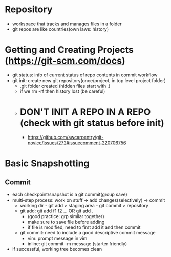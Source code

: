 # Repository
- workspace that tracks and manages files in a folder
- git repos are like countries(own laws: history)

# Getting and Creating Projects (https://git-scm.com/docs)
- git status: info of current status of repo contents in commit workflow
- git init: create new git repository(once/project, in top level project folder)
    - .git folder created (hidden files start with .)
    - if we rm -rf then history lost (be careful)
    - # DON'T INIT A REPO IN A REPO (check with git status before init)
        - https://github.com/swcarpentry/git-novice/issues/272#issuecomment-220706756

# Basic Snapshotting

## Commit
- each checkpoint/snapshot is a git commit(group save)
- multi-step process: work on stuff -> add changes(selectively) -> commit
    - working dir - git add > staging area - git commit > repository
    - git add: git add f1 f2 ... OR git add . 
        - (good practice: grp similar together)
        - make sure to save file before adding
        - if file is modified, need to first add it and then commit 
    - git commit:  need to include a good descriptive commit message
        - vim: prompt message in vim
        - inline: git commit -m  message (starter friendly)
- if successful, working tree becomes clean